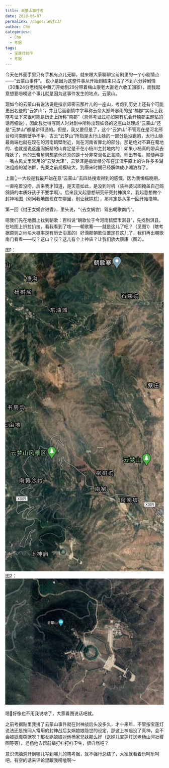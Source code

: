 ```yaml
---
title: 云蒙山事件考
date: 2020-06-07
permalink: /pages/1e9fc3/
author: Cho
categories:
  - Cho
  - 考据
tags:
  - 宝莲灯前传
  - 考据
---
```


今天在外面手里只有手机有点儿无聊，就来跟大家聊聊宝前剧里的一个小剧情点——“云蒙山事件”。
说小是因为这整件事从开始到结束只占了不到六分钟剧情（30集24分老杨院中舞刀开始到29分带着梅山康老大直老六收工回家），而我起意想要唠唠这个事儿就是因为这事件发生的地点，云蒙山。<!--more-->

现如今的云蒙山有说法说是指京郊密云那片儿的一座山，考虑到历史上还有个可能更出名些的“云梦山”，并且后面剧情中字幕称玉帝大怒降暴雨的是“楠郡”实际上我瞎考证下来很可能是历史上所称“南郡”（具体考证过程如果有机会开楠郡主题贴的话再细说），因此我觉得写同人时对剧中所称出现妖怪的这座山处理成“云蒙山”还是“云梦山”都是讲得通的。但是，我又要但是了，这个“云梦山”不管现在是河北邢台和河南鹤壁争不争，古云“云梦山”所指是太行山脉的一部分是没跑的，太行山脉最南端也就在现在的河南鹤壁附近，尚在河南省靠北的部分，那是绝对不算在蜀地的，也就是说这座闹妖精的山肯定是不在小杨川主封地内的！如果小杨真的带兵去降妖了，他的玉帝舅舅想拿他还真的是十分非常滴名正言顺、师出有名。顺便再提一嘴古风文里常用的“云梦大泽”，云梦泽是指曾经分布在江汉平原上的许许多多湖泊组成的湖泊群，先秦之前规模较大，到唐宋时期已经解体成小湖泊群了。

上面👆一大段是我最开始在意“云蒙山”去四处搜索得到的感慨，因为我懒癌晚期，一直拖着没唠，后来我才知道，是天意如此，是没到时机（装神婆试图掩盖自己鸽鸽鸽的本质好孩子不要学啊）。后来我又起意想研究研究封神演义，我起意想做个封神地图（别问我地图现在在哪里，别让我尴尬），那肯定是从第一回开始撸嘛。

第一回《纣王女娲宫进香》，里头说，“（去女娲宫）驾出朝歌南门”。

嗯我们先在地图上找到朝歌：百科说“朝歌位于今河南鹤壁市淇县”，先找到淇县，在地图上扒拉扒拉，看我看到了啥——朝歌寨——就是这儿了吧？（见图1）（瞎考据原则之地名大概率是有历史沿革的）好滴那朝歌位置定在这儿了，我们再出朝歌南门看看——哎？这山？哎？这儿有个上神庙？让我们放大康康（图2）。

图1：
![图1](/img/cho/YunMeng01.jpg)
图2：
![图2](/img/cho/YunMeng02.jpg)

嗯🌝好像也不用我说啥了，大家看图说话吧就。

之前考据贴里我排了云蒙山事件就在封神战后头没多久，才十来年，不管按宝莲灯说法还是按同人常用的封神战后女娲娘娘隐世的设定，那这上神庙没了真神，会不会被妖魔窃据呀？那女娲娘娘对他杨家兄妹那么好（送婵儿宝莲灯送老杨山河社稷图等等），老杨他去帮前辈打扫打扫卫生，很自然吧？

意识流脑洞开到哪儿写到哪儿的瞎考据，就不强行总结了，大家就看着乐呵乐呵吧，有空的话来评论里跟我唠嗑啊～
